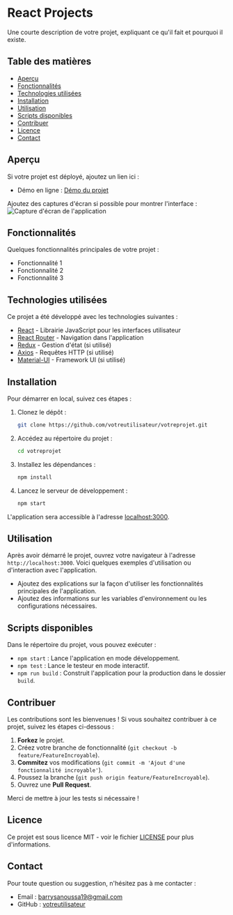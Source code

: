 # React Projects 

Une courte description de votre projet, expliquant ce qu'il fait et pourquoi il existe.

## Table des matières
- [Aperçu](#aperçu)
- [Fonctionnalités](#fonctionnalités)
- [Technologies utilisées](#technologies-utilisées)
- [Installation](#installation)
- [Utilisation](#utilisation)
- [Scripts disponibles](#scripts-disponibles)
- [Contribuer](#contribuer)
- [Licence](#licence)
- [Contact](#contact)

## Aperçu
Si votre projet est déployé, ajoutez un lien ici :
- Démo en ligne : [Démo du projet](https://votreprojetdemo.com)

Ajoutez des captures d'écran si possible pour montrer l'interface :
![Capture d'écran de l'application](chemin_vers_captures_ecran.png)

## Fonctionnalités
Quelques fonctionnalités principales de votre projet :
- Fonctionnalité 1
- Fonctionnalité 2
- Fonctionnalité 3

## Technologies utilisées
Ce projet a été développé avec les technologies suivantes :
- [React](https://reactjs.org/) - Librairie JavaScript pour les interfaces utilisateur
- [React Router](https://reactrouter.com/) - Navigation dans l'application
- [Redux](https://redux.js.org/) - Gestion d'état (si utilisé)
- [Axios](https://axios-http.com/) - Requêtes HTTP (si utilisé)
- [Material-UI](https://mui.com/) - Framework UI (si utilisé)

## Installation

Pour démarrer en local, suivez ces étapes :

1. Clonez le dépôt :
    ```bash
    git clone https://github.com/votreutilisateur/votreprojet.git
    ```

2. Accédez au répertoire du projet :
    ```bash
    cd votreprojet
    ```

3. Installez les dépendances :
    ```bash
    npm install
    ```

4. Lancez le serveur de développement :
    ```bash
    npm start
    ```

L'application sera accessible à l'adresse [localhost:3000](http://localhost:3000).

## Utilisation

Après avoir démarré le projet, ouvrez votre navigateur à l'adresse `http://localhost:3000`. Voici quelques exemples d'utilisation ou d'interaction avec l'application.

- Ajoutez des explications sur la façon d'utiliser les fonctionnalités principales de l'application.
- Ajoutez des informations sur les variables d'environnement ou les configurations nécessaires.

## Scripts disponibles

Dans le répertoire du projet, vous pouvez exécuter :

- `npm start` : Lance l'application en mode développement.
- `npm test` : Lance le testeur en mode interactif.
- `npm run build` : Construit l'application pour la production dans le dossier `build`.

## Contribuer

Les contributions sont les bienvenues ! Si vous souhaitez contribuer à ce projet, suivez les étapes ci-dessous :

1. **Forkez** le projet.
2. Créez votre branche de fonctionnalité (`git checkout -b feature/FeatureIncroyable`).
3. **Commitez** vos modifications (`git commit -m 'Ajout d'une fonctionnalité incroyable'`).
4. Poussez la branche (`git push origin feature/FeatureIncroyable`).
5. Ouvrez une **Pull Request**.

Merci de mettre à jour les tests si nécessaire !

## Licence

Ce projet est sous licence MIT - voir le fichier [LICENSE](LICENSE) pour plus d'informations.

## Contact

Pour toute question ou suggestion, n'hésitez pas à me contacter :

- Email : barrysanoussa19@gmail.com
- GitHub : [votreutilisateur](https://github.com/Ai-ENGINEER-s)

